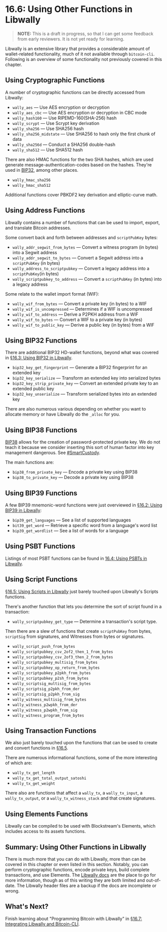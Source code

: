 # 16.6: Using Other Functions in Libwally

> **NOTE:** This is a draft in progress, so that I can get some feedback from early reviewers. It is not yet ready for learning.

Libwally is an extensive library that provides a considerable amount of wallet-related functionality, much of it not available through `bitcoin-cli`. Following is an overview of some functionality not previously covered in this chapter.

## Using Cryptographic Functions

A number of cryptographic functions can be directly accessed from Libwally:

   * `wally_aes` — Use AES encryption or decryption
   * `wally_aes_cbc` — Use AES encryption or decryption in CBC mode
   * `wally_hash160` — Use RIPEMD-160(SHA-256) hash
   * `wally_scrypt` — Use Scrypt key derivation
   * `wally_sha256` — Use SHA256 hash
   * `wally_sha256_midstate` — Use SHA256 to hash only the first chunk of data
   * `wally_sha256d` — Conduct a SHA256 double-hash
   * `wally_sha512` — Use SHA512 hash

There are also HMAC functions for the two SHA hashes, which are used generate message-authentication-codes based on the hashes. They're used in [BIP32](https://en.bitcoin.it/wiki/BIP_0032), among other places.

   * `wally_hmac_sha256`
   * `wally_hmac_sha512`
   
Additional functions cover PBKDF2 key derivation and elliptic-curve math.

## Using Address Functions

Libwally contains a number of functions that can be used to import, export, and translate Bitcoin addresses.

Some convert back and forth between addresses and `scriptPubKey` bytes:

   * `wally_addr_segwit_from_bytes` — Convert a witness program (in bytes) into a Segwit address
   * `wally_addr_segwit_to_bytes` — Convert a Segwit address into a `scriptPubKey` (in bytes)
   * `wally_address_to_scriptpubkey` — Convert a legacy address into a `scriptPubKey`(in bytes)
   * `wally_scriptpubkey_to_address` — Convert a `scriptPubKey` (in bytes) into a legacy address
   
Some relate to the wallet import format (WIF):

   * `wally_wif_from_bytes` — Convert a private key (in bytes) to a WIF
   * `wally_wif_is_uncompressed` — Determines if a WIF is uncompressed
   * `wally_wif_to_address` — Derive a P2PKH address from a WIF
   * `wally_wif_to_bytes` — Convert a WIF to a private key (in bytes)
   * `wally_wif_to_public_key` — Derive a public key (in bytes) from a WIF
   
## Using BIP32 Functions

There are additional BIP32 HD-wallet functions, beyond what was covered in [§16.3: Using BIP32 in Libwally](16_3_Using_BIP32_in_Libwally.md).

   * `bip32_key_get_fingerprint` — Generate a BIP32 fingerprint for an extended key
   * `bip32_key_serialize` — Transform an extended key into serialized bytes
   * `bip32_key_strip_private_key` — Convert an extended private key to an extended public key
   * `bip32_key_unserialize` — Transform serialized bytes into an extended key

There are also numerous various depending on whether you want to allocate memory or have Libwally do the `_alloc` for you.

## Using BIP38 Functions

[BIP38](https://github.com/bitcoin/bips/blob/master/bip-0038.mediawiki) allows for the creation of password-protected private key. We do not teach it because we consider inserting this sort of human factor into key management dangerous. See [#SmartCustody](https://www.smartcustody.com/index.html).

The main functions are:

   * `bip38_from_private_key` — Encode a private key using BIP38
   * `bip38_to_private_key` — Decode a private key using BIP38
   
## Using BIP39 Functions

A few BIP39 mnemonic-word functions were just overviewed in [§16.2: Using BIP39 in Libwally](16_2_Using_BIP39_in_Libwally.md):

   * `bip39_get_languages` — See a list of supported languages
   * `bit39_get_word` — Retrieve a specific word from a language's word list
   * `bip39_get_wordlist` — See a list of words for a language
   
## Using PSBT Functions

Listings of most PSBT functions can be found in [16.4: Using PSBTs in Libwally](16_4_Using_PSBTs_in_Libwally.md).

## Using Script Functions

[§16.5: Using Scripts in Libwally](16_5_Using_Scripts_in_Libwally.md) just barely touched upon Libwally's Scripts functions.

There's another function that lets you determine the sort of script found in a transaction:

   * `wally_scriptpubkey_get_type` — Determine a transaction's script type.

Then there are a slew of functions that create `scriptPubKey` from bytes, `scriptSig` from signatures, and Witnesses from bytes or signatures.

   * `wally_script_push_from_bytes`
   * `wally_scriptpubkey_csv_2of2_then_1_from_bytes`
   * `wally_scriptpubkey_csv_2of3_then_2_from_bytes`
   * `wally_scriptpubkey_multisig_from_bytes`
   * `wally_scriptpubkey_op_return_from_bytes`
   * `wally_scriptpubkey_p2pkh_from_bytes`
   * `wally_scriptpubkey_p2sh_from_bytes`
   * `wally_scriptsig_multisig_from_bytes`
   * `wally_scriptsig_p2pkh_from_der`
   * `wally_scriptsig_p2pkh_from_sig`
   * `wally_witness_multisig_from_bytes`
   * `wally_witness_p2wpkh_from_der`
   * `wally_witness_p2wpkh_from_sig`
   * `wally_witness_program_from_bytes`

## Using Transaction Functions

We also just barely touched upon the functions that can be used to create and convert functions in [§16.5](16_5_Using_Scripts_in_Libwally.md).

There are numerous informational functions, some of the more interesting of which are:

   * `wally_tx_get_length`
   * `wally_tx_get_total_output_satoshi`
   * `wally_tx_get_weight`
   
There also are functions that affect a `wally_tx`, a `wally_tx_input`, a `wally_tx_output`, or a `wally_tx_witness_stack` and that create signatures.

## Using Elements Functions

Libwally can be compiled to be used with Blockstream's Elements, which includes access to its assets functions.

## Summary: Using Other Functions in Libwally

There is much more that you can do with Libwally, more than can be covered in this chapter or even listed in this section. Notably, you can perform cryptographic functions, encode private keys, build complete transactions, and use Elements. The [Libwally docs](https://wally.readthedocs.io/en/latest/) are the place to go for more information, though as of this writing they are both limited and out-of-date. The Libwally header files are a backup if the docs are incomplete or wrong.

## What's Next?

Finish learning about "Programming Bitcoin with Libwally" in [§16.7: Integrating Libwally and Bitcoin-CLI](16_7_Integrating_Libwally_and_Bitcoin-CLI.md).  


